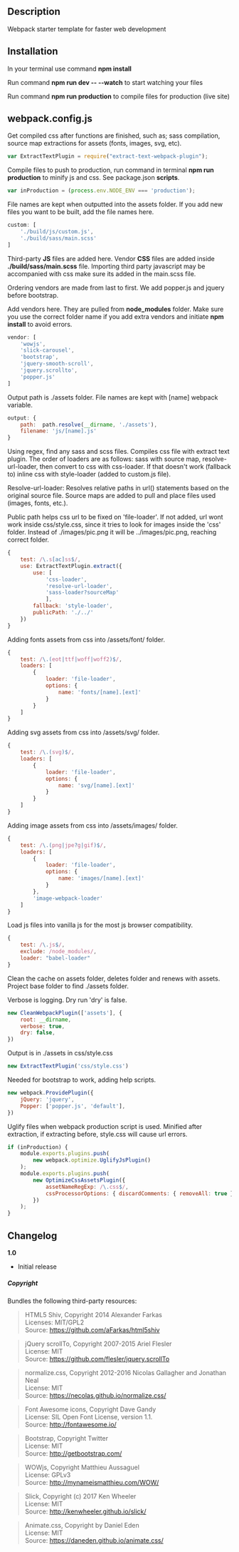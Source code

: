 ## Description
Webpack starter template for faster web development

## Installation
In your terminal use command **npm install**

Run command **npm run dev -- --watch** to start watching your files

Run command **npm run production** to compile files for production (live site)

## webpack.config.js

Get compiled css after functions are finished, such as; sass compilation, source map extractions for assets (fonts, images, svg, etc).
```javascript
var ExtractTextPlugin = require("extract-text-webpack-plugin");
````

Compile files to push to production, run command in terminal **npm run production** to minify js and css. See package.json **scripts**.
```javascript
var inProduction = (process.env.NODE_ENV === 'production');
````

File names are kept when outputted into the assets folder. If you add new files you want to be built, add the file names here.
```javascript
custom: [
    './build/js/custom.js',
    './build/sass/main.scss'
]
````

Third-party **JS** files are added here. Vendor **CSS** files are added inside **./build/sass/main.scss** file. Importing third party javascript may be accompanied with css make sure its added in the main.scss file. 

Ordering vendors are made from last to first. We add popper.js and jquery before bootstrap.

Add vendors here. They are pulled from **node_modules** folder. Make sure you use the correct folder name if you add extra vendors and initiate **npm install** to avoid errors.
```javascript
vendor: [
    'wowjs',
    'slick-carousel',
    'bootstrap',
    'jquery-smooth-scroll',
    'jquery.scrollto',
    'popper.js'
]
````

Output path is ./assets folder. File names are kept with [name] webpack variable.
```javascript
output: {
    path:  path.resolve(__dirname, './assets'),
    filename: 'js/[name].js'
}
````

Using regex, find any sass and scss files. Compiles css file with extract text plugin. The order of loaders are as follows: sass with source map, resolve-url-loader, then convert to css with css-loader. If that doesn't work (fallback to) inline css with style-loader (added to custom.js file).

Resolve-url-loader: Resolves relative paths in url() statements based on the original source file. Source maps are added to pull and place files used (images, fonts, etc.).

Public path helps css url to be fixed on 'file-loader'. If not added, url wont work inside css/style.css, since it tries to look for images inside the 'css' folder. Instead of ./images/pic.png it will be ../images/pic.png, reaching correct folder.
```javascript
{
    test: /\.s[ac]ss$/,
    use: ExtractTextPlugin.extract({
        use: [
            'css-loader',
            'resolve-url-loader', 
            'sass-loader?sourceMap'
            ],
        fallback: 'style-loader',
        publicPath: './../'
    })
}
````

Adding fonts assets from css into /assets/font/ folder.
```javascript
{
    test: /\.(eot|ttf|woff|woff2)$/,
    loaders: [
        {
            loader: 'file-loader',
            options: {
                name: 'fonts/[name].[ext]'
            }
        }
    ]
}
````

Adding svg assets from css into /assets/svg/ folder.
```javascript
{
    test: /\.(svg)$/,
    loaders: [
        {
            loader: 'file-loader',
            options: {
                name: 'svg/[name].[ext]'
            }
        }
    ]
}
````

Adding image assets from css into /assets/images/ folder.
```javascript
{
    test: /\.(png|jpe?g|gif)$/,
    loaders: [
        {
            loader: 'file-loader',
            options: {
                name: 'images/[name].[ext]'
            }
        },
        'image-webpack-loader'
    ]
}
````

Load js files into vanilla js for the most js browser compatibility.
```javascript
{
    test: /\.js$/,
    exclude: /node_modules/,
    loader: "babel-loader"
}
````

Clean the cache on assets folder, deletes folder and renews with assets. Project base folder to find ./assets folder. 

Verbose is logging.
Dry run 'dry' is false.
```javascript
new CleanWebpackPlugin(['assets'], {
    root: __dirname,
    verbose: true,
    dry: false,
})
````

Output is in ./assets in css/style.css
```javascript
new ExtractTextPlugin('css/style.css')
````

Needed for bootstrap to work, adding help scripts.
```javascript
new webpack.ProvidePlugin({
    jQuery: 'jquery',
    Popper: ['popper.js', 'default'],
})
````

Uglify files when webpack production script is used. Minified after extraction, if extracting before, style.css will cause url errors.
```javascript
if (inProduction) {
    module.exports.plugins.push(
        new webpack.optimize.UglifyJsPlugin()
    );
    module.exports.plugins.push(
        new OptimizeCssAssetsPlugin({
            assetNameRegExp: /\.css$/,
            cssProcessorOptions: { discardComments: { removeAll: true } }
        })
    );
}
````

## Changelog

**1.0**
* Initial release

##### Copyright

Bundles the following third-party resources:

>HTML5 Shiv, Copyright 2014 Alexander Farkas  
Licenses: MIT/GPL2  
Source: https://github.com/aFarkas/html5shiv  

>jQuery scrollTo, Copyright 2007-2015 Ariel Flesler  
License: MIT  
Source: https://github.com/flesler/jquery.scrollTo  

>normalize.css, Copyright 2012-2016 Nicolas Gallagher and Jonathan Neal  
License: MIT  
Source: https://necolas.github.io/normalize.css/  

>Font Awesome icons, Copyright Dave Gandy  
License: SIL Open Font License, version 1.1.  
Source: http://fontawesome.io/  

>Bootstrap, Copyright Twitter  
License: MIT  
Source: http://getbootstrap.com/  

>WOWjs, Copyright Matthieu Aussaguel  
License: GPLv3  
Source: http://mynameismatthieu.com/WOW/  

>Slick, Copyright (c) 2017 Ken Wheeler  
License: MIT   
Source: http://kenwheeler.github.io/slick/  

>Animate.css, Copyright by Daniel Eden  
License: MIT  
Source: https://daneden.github.io/animate.css/  
